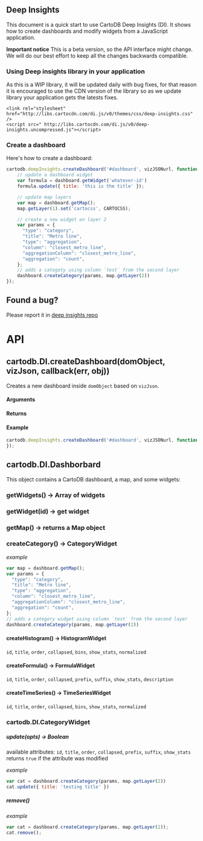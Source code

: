 ## Deep Insights

This document is a quick start to use CartoDB Deep Insights (DI). It shows how to create dashboards and modify widgets from a JavaScript application.

**Important notice**
This is a beta version, so the API interface might change. We will do our best effort to keep all the changes backwards compatible.

### Using Deep insights library in your application

As this is a WIP library, it will be updated daily with bug fixes, for that reason it is
encouraged to use the CDN version of the library so as we update library your application gets the latests fixes.

```htmlc
<link rel="stylesheet" href="http://libs.cartocdn.com/di.js/v0/themes/css/deep-insights.css" />
<script src=" http://libs.cartocdn.com/di.js/v0/deep-insights.uncompressed.js"></script>
```


### Create a dashboard

Here's how to create a dashboard:

```js
cartodb.deepInsights.createDashboard('#dashboard', vizJSONurl, function(err, dashboard) {
    // update a dashboard widget
    var formula = dashboard.getWidget('whatever-id')
    formula.update({ title: 'this is the title' });

    // update map layers
    var map = dashboard.getMap();
    map.getLayer(1).set('cartocss', CARTOCSS);

    // create a new widget on layer 2
    var params = {
      "type": "category",
      "title": "Metro line",
      "type": "aggregation",
      "column": "closest_metro_line",
      "aggregationColumn": "closest_metro_line",
      "aggregation": "count",
    };
    // adds a categoty using column `test` from the second layer
    dashboard.createCategory(params, map.getLayer(2))
});
```

## Found a bug?

Please report it in [deep insights repo](https://github.com/CartoDB/deep-insights.js/issues)


# API

## cartodb.DI.createDashboard(domObject, vizJson, callback(err, obj))
Creates a new dashboard inside `domObject` based on `vizJson`.

#### Arguments
#### Returns
#### Example
```js
cartodb.deepInsights.createDashboard('#dashboard', vizJSONurl, function(err, dashboard) {
});
```

## cartodb.DI.Dashborbard

This object contains a CartoDB dashboard, a map, and some widgets:

### getWidgets() -> Array of widgets
### getWidget(id) -> get widget
### getMap() -> returns a Map object

### createCategory() -> CategoryWidget

*example*
```js
var map = dashboard.getMap();
var params = {
  "type": "category",
  "title": "Metro line",
  "type": "aggregation",
  "column": "closest_metro_line",
  "aggregationColumn": "closest_metro_line",
  "aggregation": "count",
};
// adds a category widget using column `test` from the second layer
dashboard.createCategory(params, map.getLayer(2))
```


#### createHistogram() -> HistogramWidget
`id`, `title`, `order`, `collapsed`, `bins`, `show_stats`, `normalized`

#### createFormula() -> FormulaWidget
`id`, `title`, `order`, `collapsed`, `prefix`, `suffix`, `show_stats`, `description`

#### createTimeSeries() -> TimeSeriesWidget
`id`, `title`, `order`, `collapsed`, `bins`, `show_stats`, `normalized`


### cartodb.DI.CategoryWidget
##### update(opts) -> Boolean
available attributes: `id`, `title`, `order`, `collapsed`, `prefix`, `suffix`, `show_stats`
returns `true` if the attribute was modified

*example*

```js
var cat = dashboard.createCategory(params, map.getLayer(2))
cat.update({ title: 'testing title' })
```

##### remove()
*example*

```js
var cat = dashboard.createCategory(params, map.getLayer(2));
cat.remove();
```
